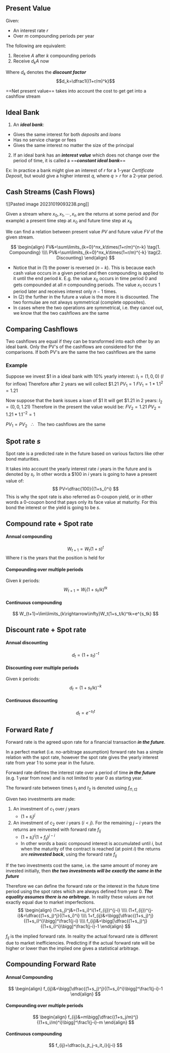 ## Present Value
Given:
- An interest rate $r$
- Over $m$ compounding periods per year

The following are equivalent:
1. Receive $A$ after $k$ compounding periods
2. Receive $d_kA$ now

Where $d_k$ denotes the ***discount factor***
$$d_k=\dfrac1{(1+r/m)^k}$$

==Net present value== takes into account the cost to get get into a cashflow stream
## Ideal Bank
1. An ***ideal bank***:
- Gives the same interest for both *deposits* and *loans*
- Has no service charge or fees
- Gives the same interest no matter the size of the principal

2. If an ideal bank has an ***interest value*** which does not change over the period of time, it is called a ==***constant ideal bank***==

Ex: In practice a bank might give an interest of $r$ for a 1-year *Certificate Deposit*, but would give a higher interest $q$, where $q>r$ for a 2-year period.

## Cash Streams (Cash Flows)
![[Pasted image 20231019093238.png]]

Given a stream where $x_0, x_1, \cdots, x_n$ are the returns at some period and (for example) a present time step at $x_0$ and future time step at $x_6$

We can find a relation between present value $PV$ and future value $FV$ of the given stream.

$$
\begin{align}
FV&=\sum\limits_{k=0}^nx_k\times(1+r/m)^{n-k} \tag{1. Compounding}
\\\\
PV&=\sum\limits_{k=0}^nx_k\times(1+r/m)^{-k} \tag{2. Discounting}
\end{align}
$$

- Notice that in (1) the power is reversed ($n-k$). This is because each cash value occurs in a given period and then compounding is applied to it until the end period $k$. E.g. the value $x_0$ occurs in time period 0 and gets compounded at all $n$ compounding periods. The value $x_1$ occurs 1 period later and receives interest only $n-1$ times.
- In (2) the further in the future a value is the more it is discounted. The two formulae are not always symmetrical (complete opposites).
- In cases where the two operations are symmetrical, i.e. they cancel out, we know that the two cashflows are the same

## Comparing Cashflows
Two cashflows are equal if they can be transformed into each other by an ideal bank.
Only the PV's of the cashflows are considered for the comparisons. If both PV's are the same the two cashflows are the same

### Example
Suppose we invest \$1 in a ideal bank with 10% yearly interest:
$I_1 = (1, 0, 0)$
($I$ for inflow)
Therefore after 2 years we will collect $1.21
$PV_1=1$ 
$FV_1=1*1.1^2=1.21$

Now suppose that the bank issues a loan of $1
It will get $1.21 in 2 years:
$I_2=(0, 0, 1.21)$
Therefore in the present the value would be:
$FV_2 = 1.21$
$PV_2=1.21*1.1^{-2}=1$

$PV_1=PV_2$ $~~\therefore~~$ The two cashflows are the same

## Spot rate $s$
Spot rate is a predicted rate in the future based on various factors like other bond maturities.

It takes into account the yearly interest rate $i$ years in the future and is denoted by $s_i$. In other words a $100 in $i$ years is going to have a present value of:
$$
PV=\dfrac{100}{(1+s_i)^i}
$$
This is why the spot rate is also referred as 0-coupon yield, or in other words a 0-coupon bond that pays only its face value at maturity. For this bond the interest or the yield is going to be $s$.

## Compound rate + Spot rate
#### Annual compounding
$$
W_{t+1}=W_t(1+s)^t
$$
Where $t$ is the years that the position is held for
#### Compounding over multiple periods
Given $k$ periods:
$$
W_{t+1}=W_t(1+s_t/k)^{tk}
$$
#### Continuous compounding

$$
W_{t+1}=\lim\limits_{k\rightarrow\infty}W_t(1+s_t/k)^tk=e^{s_tk}
$$

## Discount rate + Spot rate
#### Annual discounting
$$
d_t=(1+s_t)^{-t}
$$
#### Discounting over multiple periods
Given $k$ periods:
$$
d_t=(1+s_t/k)^{-k}
$$
#### Continuous discounting
$$
d_t=e^{-s_tt}
$$

## Forward Rate $f$

Forward rate is the agreed upon rate for a financial transaction ***in the future***.

In a perfect market (i.e. no-arbitrage assumption) forward rate has a simple relation with the spot rate, however the spot rate gives the yearly interest rate from year 1 to some year in the future.

Forward rate defines the interest rate over a period of time ***in the future*** (e.g. 1 year from now) and is not limited to year 0 as starting year.

The forward rate between times $t_1$ and $t_2$ is denoted using $f_{t1,t2}$

Given two investments are made:
1. An investment of $c_1$ over $j$ years
	- $(1+s_j)^j$
2. An investment of $c_2$ over $i$ years ($i<j$). For the remaining $j-i$ years the returns are reinvested with forward rate $f_{ij}$
	- $(1+s_i)^i(1+f_{ij})^{j-i}$
	- In other words a basic compound interest is accumulated until $i$, but when the maturity of the contract is reached (at point $i$) the returns are ***reinvested back***, using the forward rate $f_{ij}$

If the two investments cost the same, i.e. the same amount of money are invested initially, then 
***the two investments will be exactly the same in the future***

Therefore we can define the forward rate or the interest in the future time period using the spot rates which are always defined from year 0. ***The equality assumes there is no arbitrage.*** In reality these values are not exactly equal due to market imperfections.
$$
\begin{align}
(1+s_j)^j&=(1+s_i)^i(1+f_{ij})^{j-i}
\\\\
(1+f_{ij})^{j-i}&=\dfrac{(1+s_j)^j}{(1+s_i)^i}
\\\\
1+f_{ij}&=\bigg[\dfrac{(1+s_j)^j}{(1+s_i)^i}\bigg]^\frac1{j-i}
\\\\
f_{ij}&=\bigg[\dfrac{(1+s_j)^j}{(1+s_i)^i}\bigg]^\frac1{j-i}-1
\end{align}
$$

$f_{ij}$ is the implied forward rate. In reality the actual forward rate is different due to market inefficiencies. Predicting if the actual forward rate will be higher or lower than the implied one gives a statistical arbitrage.

## Compounding Forward Rate
#### Annual Compounding
$$
\begin{align}
f_{ij}&=\bigg[\dfrac{(1+s_j)^j}{(1+s_i)^i}\bigg]^\frac1{j-i}-1
\end{align}
$$
#### Compounding over multiple periods
$$
\begin{align}
f_{ij}&=m\bigg[\dfrac{(1+s_j/m)^j}{(1+s_i/m)^i}\bigg]^\frac1{j-i}-m
\end{align}
$$

#### Continuous compounding
$$
f_{ij}=\dfrac{s_jt_j-s_it_i}{j-i}
$$
